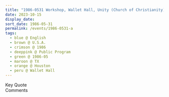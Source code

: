 ```yaml
---
title: "1986-0531 Workshop, Wallet Hall, Unity (Church of Christianity), 2929 Unity Drive, Houston, TX, U.S.A."
date: 2023-10-15
display_date: 
sort_date: 1986-05-31
permalink: /events/1986-0531-a
tags:
  - blue @ English
  - brown @ U.S.A.
  - crimson @ 1986
  - deeppink @ Public Program
  - green @ 1986-05
  - maroon @ TX
  - orange @ Houston
  - peru @ Wallet Hall
---
```


<wave-list>
  <list-title color="green" width="75">Key Quote</list-title>
  <list-item color="BlanchedAlmond"  width="200"></list-item>
  <list-item color="Lavender"></list-item>
  <list-item color="BlanchedAlmond"></list-item>
</wave-list>

<br>

<wave-list>
  <list-title color="green" width="75">Comments</list-title>
  <list-item color="BlanchedAlmond"  width="200"></list-item>
  <list-item color="Lavender"></list-item>
  <list-item color="BlanchedAlmond"></list-item>
</wave-list>